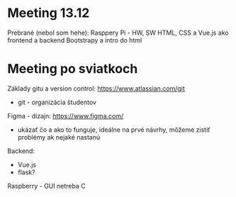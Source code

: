# Meeting 13.12
Prebrané (nebol som hehe):
Rasppery Pi - HW, SW
HTML, CSS a Vue.js ako frontend a backend
Bootstrapy a intro do html

# Meeting po sviatkoch
Základy gitu a version control: https://www.atlassian.com/git
- git - organizácia študentov

Figma - dizajn: https://www.figma.com/
- ukázať čo a ako to funguje, ideálne na prvé návrhy, môžeme zistiť problémy ak nejaké nastanú

Backend:
- Vue.js
- flask?

Raspberry - GUI netreba C